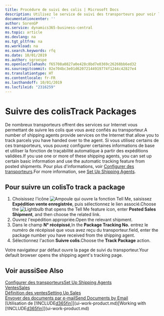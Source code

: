 ```yaml
---
title: Procédure de suivi des colis | Microsoft Docs
description: Utilisez le service de suivi des transporteurs pour voir la progression d'une livraison.
documentationcenter: ''
author: SorenGP
ms.service: dynamics365-business-central
ms.topic: article
ms.devlang: na
ms.tgt_pltfrm: na
ms.workload: na
ms.search.keywords: rfq
ms.date: 10/01/2019
ms.author: sgroespe
ms.openlocfilehash: f65708a0827a0e428c8bd7e0369c26268bb6ed32
ms.sourcegitcommit: 02e704bc3e01d62072144919774f1244c42827e4
ms.translationtype: HT
ms.contentlocale: fr-FR
ms.lasthandoff: 10/01/2019
ms.locfileid: "2316259"
---
```

# <a name="track-packages"></a><span data-ttu-id="42942-103">Suivre des colis</span><span class="sxs-lookup"><span data-stu-id="42942-103">Track Packages</span></span>
<span data-ttu-id="42942-104">De nombreux transporteurs offrent des services sur Internet vous permettant de suivre les colis que vous avez confiés au transporteur.</span><span class="sxs-lookup"><span data-stu-id="42942-104">A number of shipping agents provide services on the Internet that allow you to track parcels you have handed over to the agent.</span></span> <span data-ttu-id="42942-105">Si vous utilisez certains de ces transporteurs, vous pouvez configurer certaines informations de base et utiliser la fonction de traçabilité automatique à partir des expéditions validées.</span><span class="sxs-lookup"><span data-stu-id="42942-105">If you use one or more of these shipping agents, you can set up certain basic information and use the automatic tracking feature from posted shipments.</span></span> <span data-ttu-id="42942-106">Pour plus d'informations, voir [Configurer des transporteurs](sales-how-to-set-up-shipping-agents.md).</span><span class="sxs-lookup"><span data-stu-id="42942-106">For more information, see [Set Up Shipping Agents](sales-how-to-set-up-shipping-agents.md).</span></span>  

## <a name="to-track-a-package"></a><span data-ttu-id="42942-107">Pour suivre un colis</span><span class="sxs-lookup"><span data-stu-id="42942-107">To track a package</span></span>
1. <span data-ttu-id="42942-108">Choisissez l'icône ![Ampoule qui ouvre la fonction Tell Me](media/ui-search/search_small.png "Dites-moi ce que vous voulez faire"), saisissez **Expédition vente enregistrée**, puis sélectionnez le lien associé.</span><span class="sxs-lookup"><span data-stu-id="42942-108">Choose the ![Lightbulb that opens the Tell Me feature](media/ui-search/search_small.png "Tell me what you want to do") icon, enter **Posted Sales Shipment**, and then choose the related link.</span></span>
2. <span data-ttu-id="42942-109">Ouvrez l'expédition appropriée.</span><span class="sxs-lookup"><span data-stu-id="42942-109">Open the relevant shipment.</span></span>
3. <span data-ttu-id="42942-110">Dans le champ **N° récépissé**,</span><span class="sxs-lookup"><span data-stu-id="42942-110">In the **Package Tracking No.**</span></span> <span data-ttu-id="42942-111">entrez le numéro de récépissé que vous avez reçu du transporteur.</span><span class="sxs-lookup"><span data-stu-id="42942-111">field, enter the package number you have received from the shipping agent.</span></span>
4. <span data-ttu-id="42942-112">Sélectionnez l'action **Suivre colis**.</span><span class="sxs-lookup"><span data-stu-id="42942-112">Choose the **Track Package** action.</span></span>

<span data-ttu-id="42942-113">Votre navigateur par défaut ouvre la page de suivi du transporteur.</span><span class="sxs-lookup"><span data-stu-id="42942-113">Your default browser opens the shipping agent's tracking page.</span></span>

## <a name="see-also"></a><span data-ttu-id="42942-114">Voir aussi</span><span class="sxs-lookup"><span data-stu-id="42942-114">See Also</span></span>
[<span data-ttu-id="42942-115">Configurer des transporteurs</span><span class="sxs-lookup"><span data-stu-id="42942-115">Set Up Shipping Agents</span></span>](sales-how-to-set-up-shipping-agents.md)  
[<span data-ttu-id="42942-116">Ventes</span><span class="sxs-lookup"><span data-stu-id="42942-116">Sales</span></span>](sales-manage-sales.md)  
[<span data-ttu-id="42942-117">Définition des ventes</span><span class="sxs-lookup"><span data-stu-id="42942-117">Setting Up Sales</span></span>](sales-setup-sales.md)  
[<span data-ttu-id="42942-118">Envoyer des documents par e-mail</span><span class="sxs-lookup"><span data-stu-id="42942-118">Send Documents by Email</span></span>](ui-how-send-documents-email.md)  
<span data-ttu-id="42942-119">[Utilisation de [!INCLUDE[d365fin](includes/d365fin_md.md)]](ui-work-product.md)</span><span class="sxs-lookup"><span data-stu-id="42942-119">[Working with [!INCLUDE[d365fin](includes/d365fin_md.md)]](ui-work-product.md)</span></span>

